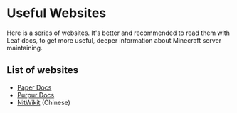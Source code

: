 # Useful Websites

Here is a series of websites. It's better and recommended to read them with Leaf docs, to get more useful, deeper information about Minecraft server maintaining.

## List of websites

- [Paper Docs](https://docs.papermc.io/paper)
- [Purpur Docs](https://purpurmc.org/docs/purpur/)
- [NitWikit](https://nitwikit.yizhan.wiki/) (Chinese)
